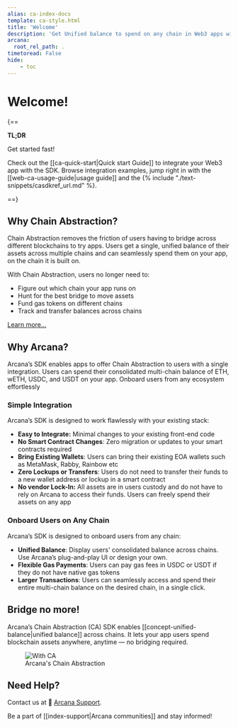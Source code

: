 ```yaml
---
alias: ca-index-docs
template: ca-style.html
title: 'Welcome'
description: 'Get Unified balance to spend on any chain in Web3 apps with Arcana Network Chain Abstraction.'
arcana:
  root_rel_path: .
timetoread: False
hide: 
    - toc
---
```


# Welcome!

{==

**TL;DR**

Get started fast!

Check out the [[ca-quick-start|Quick start Guide]] to integrate your Web3 app with the SDK. Browse integration examples,  jump right in with the [[web-ca-usage-guide|usage guide]] and the {% include "./text-snippets/casdkref_url.md" %}.

==}

## Why Chain Abstraction?

Chain Abstraction removes the friction of users having to bridge across different blockchains to try apps. Users get a single, unified balance of their assets across multiple chains and can seamlessly spend them on your app, on the chain it is built on.

With Chain Abstraction, users no longer need to:

- Figure out which chain your app runs on
- Hunt for the best bridge to move assets
- Fund gas tokens on different chains
- Track and transfer balances across chains

[Learn more...](https://blog.arcana.network/)

## Why Arcana?

Arcana’s SDK enables apps to offer Chain Abstraction to users with a single integration. Users can spend their consolidated multi-chain balance of ETH, wETH, USDC, and USDT on your app. Onboard users from any ecosystem effortlessly

### Simple Integration

Arcana’s SDK is designed to work flawlessly with your existing stack:

- **Easy to Integrate:** Minimal changes to your existing front-end code
- **No Smart Contract Changes**: Zero migration or updates to your smart contracts required
- **Bring Existing Wallets**: Users can bring their existing EOA wallets such as MetaMask, Rabby, Rainbow etc
- **Zero Lockups or Transfers**: Users do not need to transfer their funds to a new wallet address or lockup in a smart contract
- **No vendor Lock-In:** All assets are in users custody and do not have to rely on Arcana to access their funds. Users can freely spend their assets on any app


### Onboard Users on Any Chain

Arcana’s SDK is designed to onboard users from any chain:

- **Unified Balance**: Display users' consolidated balance across chains. Use Arcana’s plug-and-play UI or design your own.
- **Flexible Gas Payments**: Users can pay gas fees in USDC or USDT if they do not have native gas tokens
- **Larger Transactions**: Users can seamlessly access and spend their entire multi-chain balance on the desired chain, in a single click.

## Bridge no more!

Arcana’s Chain Abstraction (CA) SDK enables [[concept-unified-balance|unified balance]] across chains. It lets your app users spend blockchain assets anywhere, anytime — no bridging required.

<figure markdown="span">
  <img alt="With CA" src="{{config.extra.arcana.img_dir}}/an_ca_landing.{{config.extra.arcana.img_png}}" class="an_screenshots width_85pc"/>
  <figcaption>Arcana's Chain Abstraction</figcaption>
</figure>

## Need Help?

Contact us at 📨 [Arcana Support](mailto:support@arcana.network). 

Be a part of [[index-support|Arcana communities]] and stay informed!
